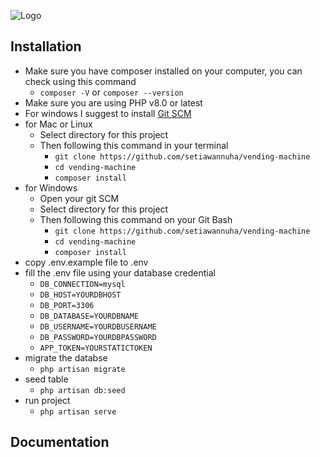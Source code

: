 ![Logo](https://raw.githubusercontent.com/laravel/art/master/logo-lockup/5%20SVG/2%20CMYK/1%20Full%20Color/laravel-logolockup-cmyk-red.svg)

## Installation

-   Make sure you have composer installed on your computer, you can check using this command
    -   `composer -V` or `composer --version`
-   Make sure you are using PHP v8.0 or latest
-   For windows I suggest to install <a href="https://git-scm.com/">Git SCM</a>
-   for Mac or Linux
    -   Select directory for this project
    -   Then following this command in your terminal
        -   `git clone https://github.com/setiawannuha/vending-machine`
        -   `cd vending-machine`
        -   `composer install`
-   for Windows
    -   Open your git SCM
    -   Select directory for this project
    -   Then following this command on your Git Bash
        -   `git clone https://github.com/setiawannuha/vending-machine`
        -   `cd vending-machine`
        -   `composer install`
-   copy .env.example file to .env
-   fill the .env file using your database credential
    -   `DB_CONNECTION=mysql`
    -   `DB_HOST=YOURDBHOST`
    -   `DB_PORT=3306`
    -   `DB_DATABASE=YOURDBNAME`
    -   `DB_USERNAME=YOURDBUSERNAME`
    -   `DB_PASSWORD=YOURDBPASSWORD`
    -   `APP_TOKEN=YOURSTATICTOKEN`
-   migrate the databse
    -   `php artisan migrate`
-   seed table
    -   `php artisan db:seed`
-   run project
    -   `php artisan serve`

## Documentation
